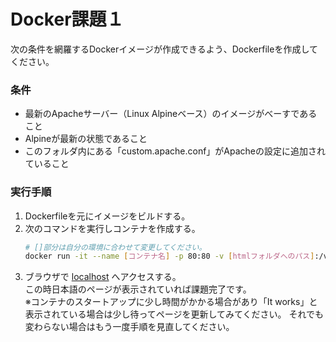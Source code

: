 # Docker課題１

次の条件を網羅するDockerイメージが作成できるよう、Dockerfileを作成してください。

### 条件

- 最新のApacheサーバー（Linux Alpineベース）のイメージがべーすであること
- Alpineが最新の状態であること
- このフォルダ内にある「custom.apache.conf」がApacheの設定に追加されていること


### 実行手順

1. Dockerfileを元にイメージをビルドする。
2. 次のコマンドを実行しコンテナを作成する。
    ```bash
    # []部分は自分の環境に合わせて変更してください。
    docker run -it --name [コンテナ名] -p 80:80 -v [htmlフォルダへのパス]:/var/www/html -d [イメージ名]
    ```
3. ブラウザで [localhost](localhost) へアクセスする。\
この時日本語のページが表示されていれば課題完了です。\
※コンテナのスタートアップに少し時間がかかる場合があり「It works」と表示されている場合は少し待ってページを更新してみてください。
それでも変わらない場合はもう一度手順を見直してください。
